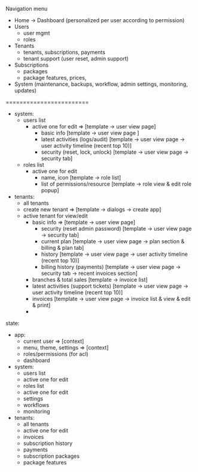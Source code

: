 
Navigation menu
- Home -> Dashboard (personalized per user according to permission)
- Users
  - user mgmt
  - roles
- Tenants
  - tenants, subscriptions, payments
  - tenant support (user reset, admin support)
- Subscriptions
  - packages
  - package features, prices,
- System (maintenance, backups, workflow, admin settings, monitoring, updates)



======================== 
- system:
  - users list 
    - active one for edit => [template -> user view page]
      - basic info [template -> user view page ]
      - latest activities (logs/audit)  [template -> user view page -> user activity timeline (recent top 10)]
      - security (reset, lock, unlock) [template -> user view page -> security tab]
  - roles list 
    - active one for edit
      - name, icon [template -> role list]
      - list of permissions/resource [template -> role view & edit role popup]
- tenants:
  - all tenants
  - create new tenant => [template -> dialogs -> create app]
  - active tenant for view/edit 
    - basic info => [template -> user view page]
      - security (reset admin password) [template -> user view page -> security tab]
      - current plan [template -> user view page -> plan section & billing & plan tab]
      - history [template -> user view page -> user activity timeline (recent top 10)]
      - billing history (payments) [template -> user view page -> security tab -> recent invoices section]
    - branches & total sales [template -> invoice list]
    - latest activities (support tickets) [template -> user view page -> user activity timeline (recent top 10)]
    - invoices [template -> user view page -> invoice list & view & edit & print]
    - 

state:
- app:
  - current user => [context]
  - menu, theme, settings => [context]
  - roles/permissions (for acl)
  - dashboard
- system:
  - users list
  - active one for edit
  - roles list
  - active one for edit
  - settings
  - workflows
  - monitoring
- tenants:
  - all tenants
  - active one for edit
  - invoices
  - subscription history
  - payments
  - subscription packages
  - package features
